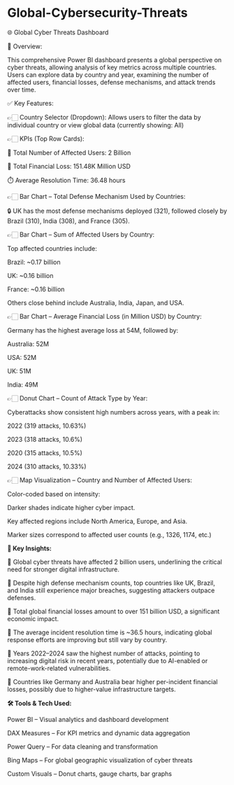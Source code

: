 # Global-Cybersecurity-Threats

🌐 Global Cyber Threats Dashboard

🔎 Overview:

This comprehensive Power BI dashboard presents a global perspective on cyber threats, allowing analysis of key metrics across multiple countries. Users can explore data by country and year, examining the number of affected users, financial losses, defense mechanisms, and attack trends over time.

✅ Key Features:

👉🏻 Country Selector (Dropdown): Allows users to filter the data by individual country or view global data (currently showing: All)

👉🏻 KPIs (Top Row Cards):

👥 Total Number of Affected Users: 2 Billion

💸 Total Financial Loss: 151.48K Million USD

⏱️ Average Resolution Time: 36.48 hours

👉🏻 Bar Chart – Total Defense Mechanism Used by Countries:

🔒 UK has the most defense mechanisms deployed (321), followed closely by Brazil (310), India (308), and France (305).

👉🏻 Bar Chart – Sum of Affected Users by Country:

Top affected countries include:

Brazil: ~0.17 billion

UK: ~0.16 billion

France: ~0.16 billion

Others close behind include Australia, India, Japan, and USA.

👉🏻 Bar Chart – Average Financial Loss (in Million USD) by Country:

Germany has the highest average loss at 54M, followed by:

Australia: 52M

USA: 52M

UK: 51M

India: 49M

👉🏻 Donut Chart – Count of Attack Type by Year:

Cyberattacks show consistent high numbers across years, with a peak in:

2022 (319 attacks, 10.63%)

2023 (318 attacks, 10.6%)

2020 (315 attacks, 10.5%)

2024 (310 attacks, 10.33%)

👉🏻 Map Visualization – Country and Number of Affected Users:

Color-coded based on intensity:

Darker shades indicate higher cyber impact.

Key affected regions include North America, Europe, and Asia.

Marker sizes correspond to affected user counts (e.g., 1326, 1174, etc.)

**📌 Key Insights:**

🔹 Global cyber threats have affected 2 billion users, underlining the critical need for stronger digital infrastructure.

🔹 Despite high defense mechanism counts, top countries like UK, Brazil, and India still experience major breaches, suggesting attackers outpace defenses.

🔹 Total global financial losses amount to over 151 billion USD, a significant economic impact.

🔹 The average incident resolution time is ~36.5 hours, indicating global response efforts are improving but still vary by country.

🔹 Years 2022–2024 saw the highest number of attacks, pointing to increasing digital risk in recent years, potentially due to AI-enabled or remote-work-related vulnerabilities.

🔹 Countries like Germany and Australia bear higher per-incident financial losses, possibly due to higher-value infrastructure targets.

**🛠️ Tools & Tech Used:**

Power BI – Visual analytics and dashboard development

DAX Measures – For KPI metrics and dynamic data aggregation

Power Query – For data cleaning and transformation

Bing Maps – For global geographic visualization of cyber threats

Custom Visuals – Donut charts, gauge charts, bar graphs

